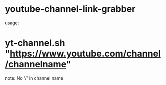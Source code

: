 # youtube-channel-link-grabber
usage:
# yt-channel.sh "https://www.youtube.com/channel/channelname"

note: No '/' in channel name
